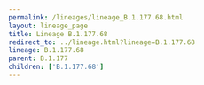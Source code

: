 ```yaml
---
permalink: /lineages/lineage_B.1.177.68.html
layout: lineage_page
title: Lineage B.1.177.68
redirect_to: ../lineage.html?lineage=B.1.177.68
lineage: B.1.177.68
parent: B.1.177
children: ['B.1.177.68']
---
```

